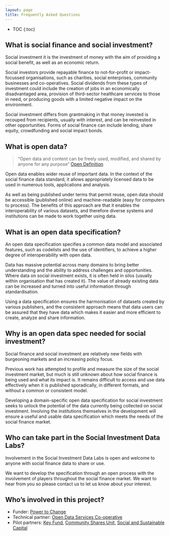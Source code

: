 ```yaml
---
layout: page
title: Frequently Asked Questions
---
```

* TOC
{:toc}

## What is social finance and social investment?
Social investment it is the investment of money with the aim of providing a social benefit, as well as an economic return.

Social investors provide repayable finance to not-for-profit or impact-focussed organisations, such as charities, social enterprises, community businesses and co-operatives. Social dividends from these types of investment could include the creation of jobs in an economically disadvantaged area, provision of third-sector healthcare services to those in need, or producing goods with a limited negative impact on the environment.

Social investment differs from grantmaking in that money invested is recouped from recipients, usually with interest, and can be reinvested in other opportunities. Forms of social finance can include lending, share equity, crowdfunding and social impact bonds.

## What is open data?
> “Open data and content can be freely used, modified, and shared by anyone for any purpose” [Open Definition](http://opendefinition.org/)

Open data enables wider reuse of important data. In the context of the social finance data standard, it allows appropriately licensed data to be used in numerous tools, applications and analysis.

As well as being published under terms that permit reuse, open data should be accessible (published online) and machine-readable (easy for computers to process). The benefits of this approach are that it enables the interoperability of various datasets, and therefore diverse systems and institutions can be made to work together using data.

## What is an open data specification?
An open data specification specifies a common data model and associated features, such as codelists and the use of identifiers, to achieve a higher degree of interoperability with open data.

Data has massive potential across many domains to bring better understanding and the ability to address challenges and opportunities. Where data on social investment exists, it is often held in silos (usually within organisation that has created it). The value of already existing data can be increased and turned into useful information through standardisation.

Using a data specification ensures the harmonisation of datasets created by various publishers, and the consistent approach means that data users can be assured that they have data which makes it easier and more efficient to create, analyze and share information.

## Why is an open data spec needed for social investment?
Social finance and social investment are relatively new fields with burgeoning markets and an increasing policy focus.

Previous work has attempted to profile and measure the size of the social investment market, but much is still unknown about how social finance is being used and what its impact is. It remains difficult to access and use data effectively when it is published sporadically, in different formats, and without a common or consistent model.

Developing a domain-specific open data specification for social investment seeks to unlock the potential of the data currently being collected on social investment. Involving the institutions themselves in the development will ensure a useful and usable data specification which meets the needs of the social finance market.

## Who can take part in the Social Investment Data Labs?
Involvement in the Social Investment Data Labs is open and welcome to anyone with social finance data to share or use.

We want to develop the specification through an open process with the involvement of players throughout the social finance market. We want to hear from you so please contact us to let us know about your interest.

## Who’s involved in this project?
* Funder: [Power to Change](http://www.powertochange.org.uk/)
* Technical partner: [Open Data Services Co-operative](http://www.opendataservices.coop/)
* Pilot partners: [Key Fund](http://thekeyfund.co.uk/), [Community Shares Unit](http://communityshares.org.uk/), [Social and Sustainable Capital](http://socialandsustainable.com/)
